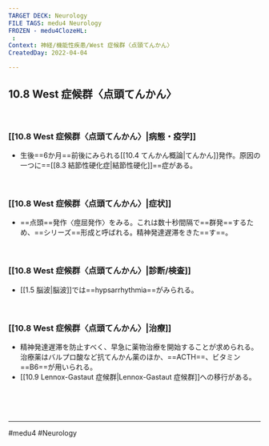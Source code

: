 ```yaml
---
TARGET DECK: Neurology
FILE TAGS: medu4 Neurology
FROZEN - medu4ClozeHL:
 : 
Context: 神経/機能性疾患/West 症候群〈点頭てんかん〉
CreatedDay: 2022-04-04

---
```


## 10.8 West 症候群〈点頭てんかん〉

<br>

### [[10.8 West 症候群〈点頭てんかん〉|病態・疫学]]
* 生後==6か月==前後にみられる[[10.4 てんかん概論|てんかん]]発作。原因の一つに==[[8.3 結節性硬化症|結節性硬化]]==症がある。
<!--ID: 1649070300102-->



<br>

### [[10.8 West 症候群〈点頭てんかん〉|症状]]
* ==点頭==発作〈痙屈発作〉をみる。これは数十秒間隔で==群発==するため、==シリーズ==形成と呼ばれる。精神発達遅滞をきた==す==。
<!--ID: 1649070300108-->



<br>

### [[10.8 West 症候群〈点頭てんかん〉|診断/検査]]
* [[1.5 脳波|脳波]]では==hypsarrhythmia==がみられる。
<!--ID: 1649070300116-->


<br>

### [[10.8 West 症候群〈点頭てんかん〉|治療]]
* 精神発達遅滞を防止すべく、早急に薬物治療を開始することが求められる。治療薬はバルプロ酸など抗てんかん薬のほか、==ACTH==、ビタミン==B6==が用いられる。 
* [[10.9 Lennox-Gastaut 症候群|Lennox-Gastaut 症候群]]への移行がある。
 
<!--ID: 1649070300123-->


<br><br><br>

---
#medu4 #Neurology 